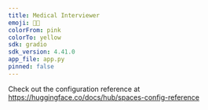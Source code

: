 ```yaml
---
title: Medical Interviewer
emoji: 👩‍🦳
colorFrom: pink
colorTo: yellow
sdk: gradio
sdk_version: 4.41.0
app_file: app.py
pinned: false
---
```


Check out the configuration reference at https://huggingface.co/docs/hub/spaces-config-reference
